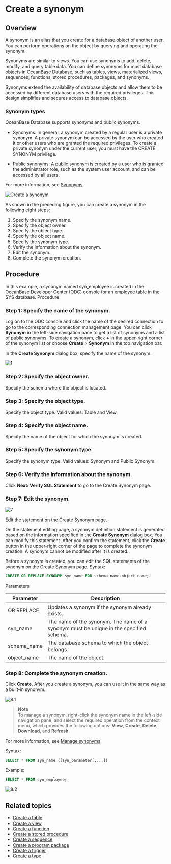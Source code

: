 # Create a synonym

## Overview

A synonym is an alias that you create for a database object of another user. You can perform operations on the object by querying and operating the synonym.

Synonyms are similar to views. You can use synonyms to add, delete, modify, and query table data. You can define synonyms for most database objects in OceanBase Database, such as tables, views, materialized views, sequences, functions, stored procedures, packages, and synonyms.

Synonyms extend the availability of database objects and allow them to be accessed by different database users with the required privileges. This design simplifies and secures access to database objects.

### Synonym types

OceanBase Database supports synonyms and public synonyms.

* Synonyms: In general, a synonym created by a regular user is a private synonym. A private synonym can be accessed by the user who created it or other users who are granted the required privileges. To create a private synonym under the current user, you must have the CREATE SYNONYM privilege.



* Public synonyms: A public synonym is created by a user who is granted the administrator role, such as the system user account, and can be accessed by all users.



For more information, see [Synonyms](https://www.oceanbase.com/docs/enterprise/oceanbase-database/oceanbase-database/V3.2.2/synonyms).

![Create a synonym](https://obbusiness-private.oss-cn-shanghai.aliyuncs.com/doc/img/odc/333/%E6%96%B0%E5%BB%BA%E5%90%8C%E4%B9%89%E8%AF%8D-EN.png)

As shown in the preceding figure, you can create a synonym in the following eight steps:

1. Specify the synonym name.
2. Specify the object owner.
3. Specify the object type.
4. Specify the object name.
5. Specify the synonym type.
6. Verify the information about the synonym.
7. Edit the synonym.
8. Complete the synonym creation.

## Procedure

In this example, a synonym named syn_employee is created in the OceanBase Developer Center (ODC) console for an employee table in the SYS database. Procedure:

### Step 1: Specify the name of the synonym.

Log on to the ODC console and click the name of the desired connection to go to the corresponding connection management page. You can click **Synonym** in the left-side navigation pane to get a list of synonyms and a list of public synonyms. To create a synonym, click **+** in the upper-right corner of the synonym list or choose **Create** > **Synonym** in the top navigation bar.

In the **Create Synonym** dialog box, specify the name of the synonym.

![1](https://obbusiness-private.oss-cn-shanghai.aliyuncs.com/doc/img/odc/333/%E6%96%B0%E5%BB%BA%E5%90%8C%E4%B9%89%E8%AF%8D-1-EN.png)

### Step 2: Specify the object owner.

Specify the schema where the object is located.

### Step 3: Specify the object type.

Specify the object type. Valid values: Table and View.

### Step 4: Specify the object name.

Specify the name of the object for which the synonym is created.

### Step 5: Specify the synonym type.

Specify the synonym type. Valid values: Synonym and Public Synonym.

### Step 6: Verify the information about the synonym.

Click **Next: Verify SQL Statement** to go to the Create Synonym page.

### Step 7: Edit the synonym.

![7](https://obbusiness-private.oss-cn-shanghai.aliyuncs.com/doc/img/odc/333/%E6%96%B0%E5%BB%BA%E5%90%8C%E4%B9%89%E8%AF%8D-7-EN.png)

Edit the statement on the Create Synonym page.

On the statement editing page, a synonym definition statement is generated based on the information specified in the **Create Synonym** dialog box. You can modify this statement. After you confirm the statement, click the **Create** button in the upper-right corner of the page to complete the synonym creation. A synonym cannot be modified after it is created.

Before a synonym is created, you can edit the SQL statements of the synonym on the Create Synonym page. Syntax:

```sql
CREATE OR REPLACE SYNONYM syn_name FOR schema_name.object_name;
```



Parameters


| Parameter | Description |
|-------------|----------------------------------------------------|
| OR REPLACE | Updates a synonym if the synonym already exists.  |
| syn_name | The name of the synonym.  The name of a synonym must be unique in the specified schema.  |
| schema_name | The database schema to which the object belongs.  |
| object_name | The name of the object.  |



### Step 8: Complete the synonym creation.

Click **Create**. After you create a synonym, you can use it in the same way as a built-in synonym.

![8.1](https://obbusiness-private.oss-cn-shanghai.aliyuncs.com/doc/img/odc/333/%E6%96%B0%E5%BB%BA%E5%90%8C%E4%B9%89%E8%AF%8D-8-1-EN.png)


> **Note**  
> To manage a synonym, right-click the synonym name in the left-side navigation pane, and select the required operation from the context menu, which provides the following options: **View**, **Create**, **Delete**, **Download**, and **Refresh**.

For more information, see [Manage synonyms](../9.web-odc-synonym-objects/3.web-odc-manage-synonyms.md).

Syntax:

```sql
SELECT * FROM syn_name ([syn_parameter[,...])
```



Example:

```sql
SELECT * FROM syn_employee;
```



![8.2](https://obbusiness-private.oss-cn-shanghai.aliyuncs.com/doc/img/odc/333/%E6%96%B0%E5%BB%BA%E5%90%8C%E4%B9%89%E8%AF%8D-8-2-EN.png)

## Related topics

* [Create a table](../1.web-odc-table-objects/2.web-odc-create-a-table.md)
* [Create a view](../2.web-odc-view-objects/2.web-odc-create-a-view.md)
* [Create a function](../3.web-odc-function-objects/2.web-odc-create-a-function.md)
* [Create a stored procedure](../4.web-odc-stored-procedure-objects/2.web-odc-create-a-stored-procedure.md)
* [Create a sequence](../5.web-odc-sequence-objects/2.web-odc-create-a-sequence.md)
* [Create a program package](../6.web-odc-package-objects/2.web-odc-create-a-program-package.md)
* [Create a trigger](../7.web-odc-trigger-objects/2.web-odc-create-a-trigger.md)
* [Create a type](../8.web-odc-type-objects/2.web-odc-create-a-type.md)